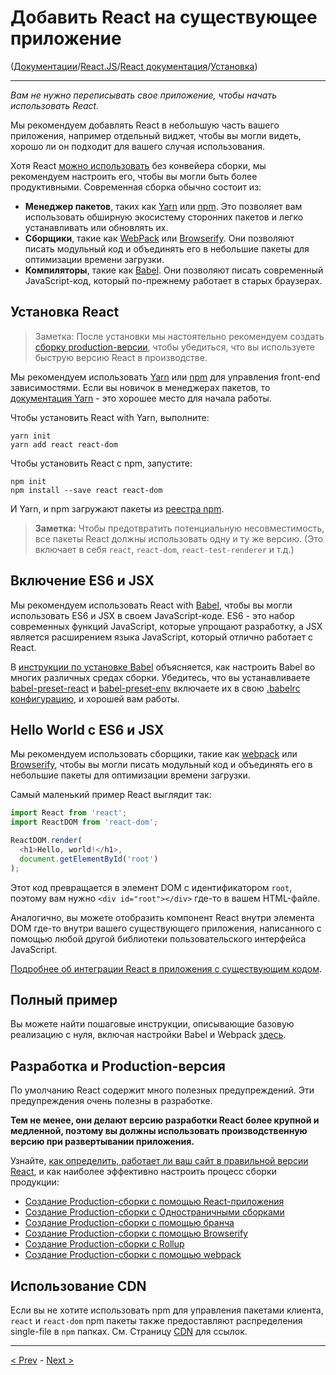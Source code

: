 # Добавить React на существующее приложение

([Документации](../../../Readme.md)/[React.JS](../../Readme__react.md)/[React документация](../../docs.md)/[Установка](../installation.md))

***

*Вам не нужно переписывать свое приложение, чтобы начать использовать React.*

Мы рекомендуем добавлять React в небольшую часть вашего приложения, например отдельный виджет, чтобы вы могли видеть, хорошо ли он подходит для вашего случая использования.

Хотя React [можно использовать](../advanced_guides/react_without_es6.md) без конвейера сборки, мы рекомендуем настроить его, чтобы вы могли быть более продуктивными. Современная сборка обычно состоит из:

* **Менеджер пакетов**, таких как [Yarn](https://yarnpkg.com/uk/) или [npm](https://www.npmjs.com/). Это позволяет вам использовать обширную экосистему сторонних пакетов и легко устанавливать или обновлять их.
* **Сборщики**, такие как [WebPack](https://webpack.js.org/) или [Browserify](http://browserify.org/). Они позволяют писать модульный код и объединять его в небольшие пакеты для оптимизации времени загрузки.
* **Компиляторы**, такие как [Babel](http://babeljs.io/). Они позволяют писать современный JavaScript-код, который по-прежнему работает в старых браузерах.

## Установка React

> Заметка:
> После установки мы настоятельно рекомендуем создать [сборку production-версии](../advanced_guides/optimizing_performance.md), чтобы убедиться, что вы используете быструю версию React в производстве.

Мы рекомендуем использовать [Yarn](https://yarnpkg.com/) или [npm](https://www.npmjs.com/) для управления front-end зависимостями. Если вы новичок в менеджерах пакетов, то [документация Yarn](https://yarnpkg.com/en/docs/getting-started) - это хорошее место для начала работы.

Чтобы установить React with Yarn, выполните:

```
yarn init
yarn add react react-dom
```

Чтобы установить React с npm, запустите:

```
npm init
npm install --save react react-dom
```

И Yarn, и npm загружают пакеты из [реестра npm](http://npmjs.com/).

> **Заметка:**
> Чтобы предотвратить потенциальную несовместимость, все пакеты React должны использовать одну и ту же версию. (Это включает в себя `react`, `react-dom`, `react-test-renderer` и т.д.)

## Включение ES6 и JSX

Мы рекомендуем использовать React with [Babel](http://babeljs.io/), чтобы вы могли использовать ES6 и JSX в своем JavaScript-коде. ES6 - это набор современных функций JavaScript, которые упрощают разработку, а JSX является расширением языка JavaScript, который отлично работает с React.

В [инструкции по установке Babel](https://babeljs.io/docs/setup/) объясняется, как настроить Babel во многих различных средах сборки. Убедитесь, что вы устанавливаете [babel-preset-react](http://babeljs.io/docs/plugins/preset-react/#basic-setup-with-the-cli-) и [babel-preset-env](http://babeljs.io/docs/plugins/preset-env/) включаете их в свою [.babelrc конфигурацию](http://babeljs.io/docs/usage/babelrc/), и хорошей вам работы.

## Hello World с ES6 и JSX

Мы рекомендуем использовать сборщики, такие как [webpack](https://webpack.js.org/) или [Browserify](http://browserify.org/), чтобы вы могли писать модульный код и объединять его в небольшие пакеты для оптимизации времени загрузки.

Самый маленький пример React выглядит так:

```javascript
import React from 'react';
import ReactDOM from 'react-dom';

ReactDOM.render(
  <h1>Hello, world!</h1>,
  document.getElementById('root')
);
```

Этот код превращается в элемент DOM с идентификатором `root`, поэтому вам нужно `<div id="root"></div>` где-то в вашем HTML-файле.

Аналогично, вы можете отобразить компонент React внутри элемента DOM где-то внутри вашего существующего приложения, написанного с помощью любой другой библиотеки пользовательского интерфейса JavaScript.

[Подробнее об интеграции React в приложения с существующим кодом](../advanced_guides/integrating_with_other_libraries.md).

## Полный пример

Вы можете найти пошаговые инструкции, описывающие базовую реализацию с нуля, включая настройки Babel и Webpack [здесь](https://medium.com/@JedaiSaboteur/creating-a-react-app-from-scratch-f3c693b84658).

## Разработка и Production-версия

По умолчанию React содержит много полезных предупреждений. Эти предупреждения очень полезны в разработке.

**Тем не менее, они делают версию разработки React более крупной и медленной, поэтому вы должны использовать производственную версию при развертывании приложения.**

Узнайте, [как определить, работает ли ваш сайт в правильной версии React](../advanced_guides/optimizing_performance.md), и как наиболее эффективно настроить процесс сборки продукции:

* [Создание Production-сборки с помощью React-приложения](../advanced_guides/optimizing_performance.md)
* [Создание Production-сборки с Одностраничными сборками](../advanced_guides/optimizing_performance.md)
* [Создание Production-сборки с помощью бранча](../advanced_guides/optimizing_performance.md)
* [Создание Production-сборки с помощью Browserify](../advanced_guides/optimizing_performance.md)
* [Создание Production-сборки с Rollup](../advanced_guides/optimizing_performance.md)
* [Создание Production-сборки с помощью webpack](../advanced_guides/optimizing_performance.md)

## Использование CDN

Если вы не хотите использовать npm для управления пакетами клиента, `react` и `react-dom` npm пакеты также предоставляют распределения single-file в `npm` папках. См. Страницу [CDN](cdn_links.md) для ссылок.

***

[< Prev](add_react_to_a_new_app.md) - [Next >](cdn_links.md)
